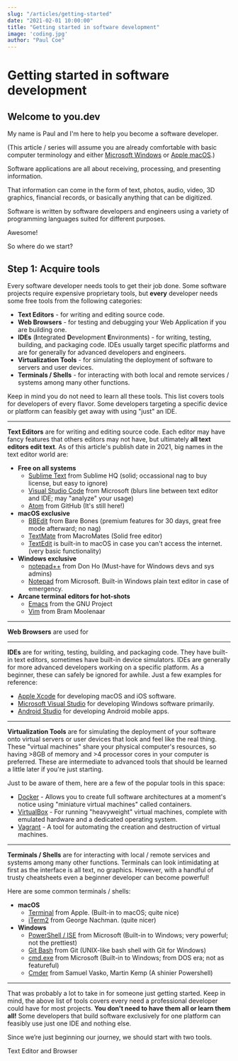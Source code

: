 ```yaml
---
slug: "/articles/getting-started"
date: "2021-02-01 10:00:00"
title: "Getting started in software development"
image: 'coding.jpg'
author: "Paul Coe"
---
```


# Getting started in software development

## Welcome to you.dev

My name is Paul and I'm here to help you become a software developer.

(This article / series will assume you are already comfortable with basic computer terminology and either [Microsoft Windows](https://www.microsoft.com/en-us/windows) or [Apple macOS](https://www.apple.com/macos).)

Software applications are all about receiving, processing, and presenting information.

That information can come in the form of text, photos, audio, video, 3D graphics, financial records, or basically anything that can be digitized.

Software is written by software developers and engineers using a variety of programming languages suited for different purposes.

Awesome!

So where do we start?


## Step 1: Acquire tools

Every software developer needs tools to get their job done. Some software projects require expensive proprietary tools, but **every** developer needs some free tools from the following categories:

- **Text Editors** - for writing and editing source code.
- **Web Browsers** - for testing and debugging your Web Application if you are building one.
- **IDEs** (**I**ntegrated **D**evelopment **E**nvironments) - for writing, testing, building, and packaging code. IDEs usually target specific platforms and are for generally for advanced developers and engineers. 
- **Virtualization Tools** - for simulating the deployment of software to servers and user devices.
- **Terminals / Shells** - for interacting with both local and remote services / systems among many other functions.

Keep in mind you do not need to learn all these tools. This list covers tools for developers of every flavor. Some developers targeting a specific device or platform can feasibly get away with using "just" an IDE.

---

**Text Editors** are for writing and editing source code. Each editor may have fancy features that others editors may not have, but ultimately **all text editors edit text**. As of this article's publish date in 2021, big names in the text editor world are:

- **Free on all systems**
	- [Sublime Text](https://www.sublimetext.com/) from Sublime HQ (solid; occassional nag to buy license, but easy to ignore)
	- [Visual Studio Code](https://code.visualstudio.com/) from Microsoft (blurs line between text editor and IDE; may "analyze" your usage)
	- [Atom](https://atom.io) from GitHub (It's still here!)
- **macOS exclusive**
	- [BBEdit](https://www.barebones.com/products/bbedit/) from Bare Bones (premium features for 30 days, great free mode afterward; no nag)
	- [TextMate](https://macromates.com/) from MacroMates (Solid free editor)
	- [TextEdit](https://support.apple.com/guide/textedit/welcome/mac) is built-in to macOS in case you can't access the internet. (very basic functionality)
- **Windows exclusive**
	- [notepad++](https://notepad-plus-plus.org/) from Don Ho (Must-have for Windows devs and sys admins)
	- [Notepad](https://www.microsoft.com/en-us/p/windows-notepad/9msmlrh6lzf3) from Microsoft. Built-in Windows plain text editor in case of emergency.
- **Arcane terminal editors for hot-shots**
	- [Emacs](https://www.gnu.org/software/emacs/) from the GNU Project
	- [Vim](https://www.vim.org/) from Bram Moolenaar

---

**Web Browsers** are used for 

---

**IDEs** are for writing, testing, building, and packaging code. They have built-in text editors, sometimes have built-in device simulators. IDEs are generally for more advanced developers working on a specific platform. As a beginner, these can safely be ignored for awhile. Just a few examples for reference:

- [Apple Xcode](https://developer.apple.com/xcode/) for developing macOS and iOS software.
- [Microsoft Visual Studio](https://visualstudio.microsoft.com/) for developing Windows software primarily.
- [Android Studio](https://developer.android.com/studio/) for developing Android mobile apps.

---

**Virtualization Tools** are for simulating the deployment of your software onto virtual servers or user devices that look and feel like the real thing. These "virtual machines" share your physical computer's resources, so having >8GB of memory and >4 processor cores in your computer is preferred. These are intermediate to advanced tools that should be learned a little later if you're just starting.

Just to be aware of them, here are a few of the popular tools in this space:

- [Docker](https://www.docker.com/products/docker-desktop) - Allows you to create full software architectures at a moment's notice using "miniature virtual machines" called containers.
- [VirtualBox](https://www.virtualbox.org/) - For running "heavyweight" virtual machines, complete with emulated hardware and a dedicated operating system.
- [Vagrant](https://www.vagrantup.com/) - A tool for automating the creation and destruction of virtual machines.

---

**Terminals / Shells** are for interacting with local / remote services and systems among many other functions. Terminals can look intimidating at first as the interface is all text, no graphics. However, with a handful of trusty cheatsheets even a beginner developer can become powerful!

Here are some common terminals / shells:

- **macOS**
	- [Terminal](https://www.apple.com/macos) from Apple. (Built-in to macOS; quite nice)
	- [iTerm2](https://iterm2.com/) from George Nachman. (quite nicer)
- **Windows**
	- [PowerShell / ISE](https://docs.microsoft.com/en-us/powershell/) from Microsoft (Built-in to Windows; very powerful; not the prettiest)
	- [Git Bash](https://gitforwindows.org/) from Git (UNIX-like bash shell with Git for Windows)
	- [cmd.exe]() from Microsoft (Built-in to Windows; from DOS era; not as featureful)
	- [Cmder](https://cmder.net/) from Samuel Vasko,  Martin Kemp (A shinier Powershell)

---

That was probably a lot to take in for someone just getting started. Keep in mind, the above list of tools covers every need a professional developer could have for most projects. **You don't need to have them all or learn them all!** Some developers that build software exclusively for one platform can feasibly use just one IDE and nothing else.

Since we’re just beginning our journey, we should start with two tools.

Text Editor and Browser
